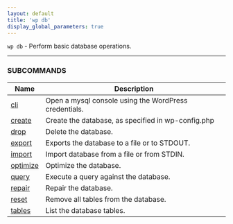 ```yaml
---
layout: default
title: 'wp db'
display_global_parameters: true
---
```


`wp db` - Perform basic database operations.

<hr />



### SUBCOMMANDS

<table>
	<thead>
	<tr>
		<th>Name</th>
		<th>Description</th>
	</tr>
	</thead>
	<tbody>
		<tr>
			<td><a href="/commands/db/cli/">cli</a></td>
			<td>Open a mysql console using the WordPress credentials.</td>
		</tr>
		<tr>
			<td><a href="/commands/db/create/">create</a></td>
			<td>Create the database, as specified in wp-config.php</td>
		</tr>
		<tr>
			<td><a href="/commands/db/drop/">drop</a></td>
			<td>Delete the database.</td>
		</tr>
		<tr>
			<td><a href="/commands/db/export/">export</a></td>
			<td>Exports the database to a file or to STDOUT.</td>
		</tr>
		<tr>
			<td><a href="/commands/db/import/">import</a></td>
			<td>Import database from a file or from STDIN.</td>
		</tr>
		<tr>
			<td><a href="/commands/db/optimize/">optimize</a></td>
			<td>Optimize the database.</td>
		</tr>
		<tr>
			<td><a href="/commands/db/query/">query</a></td>
			<td>Execute a query against the database.</td>
		</tr>
		<tr>
			<td><a href="/commands/db/repair/">repair</a></td>
			<td>Repair the database.</td>
		</tr>
		<tr>
			<td><a href="/commands/db/reset/">reset</a></td>
			<td>Remove all tables from the database.</td>
		</tr>
		<tr>
			<td><a href="/commands/db/tables/">tables</a></td>
			<td>List the database tables.</td>
		</tr>
	</tbody>
</table>
